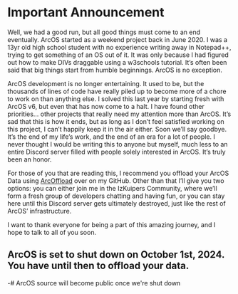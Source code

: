 # Important Announcement

Well, we had a good run, but all good things must come to an end eventually. ArcOS started as a weekend project back in June 2020. I was a 13yr old high school student with no experience writing away in Notepad++, trying to get something of an OS out of it. It was only because I had figured out how to make DIVs draggable using a w3schools tutorial. It’s often been said that big things start from humble beginnings. ArcOS is no exception.

ArcOS development is no longer entertaining. It used to be, but the thousands of lines of code have really piled up to become more of a chore to work on than anything else. I solved this last year by starting fresh with ArcOS v6, but even that has now come to a halt. I have found other priorities… other projects that really need my attention more than ArcOS. It’s sad that this is how it ends, but as long as I don’t feel satisfied working on this project, I can’t happily keep it in the air either. Soon we’ll say goodbye. It’s the end of my life’s work, and the end of an era for a lot of people. I never thought I would be writing this to anyone but myself, much less to an entire Discord server filled with people solely interested in ArcOS. It’s truly been an honor.

For those of you that are reading this, I recommend you offload your ArcOS Data using [ArcOffload](https://github.com/IzKuipers/ArcOffload) over on my GitHub. Other than that I’ll give you two options: you can either join me in the IzKuipers Community, where we’ll form a fresh group of developers chatting and having fun, or you can stay here until this Discord server gets ultimately destroyed, just like the rest of ArcOS’ infrastructure.

I want to thank everyone for being a part of this amazing journey, and I hope to talk to all of you soon.

## ArcOS is set to shut down on October 1st, 2024. You have until then to offload your data.

-# ArcOS source will become public once we're shut down
